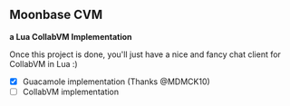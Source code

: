 ## Moonbase CVM
**a Lua CollabVM Implementation**

Once this project is done, you'll just have a nice and fancy chat client for CollabVM in Lua :)

- [X] Guacamole implementation (Thanks @MDMCK10)
- [ ] CollabVM implementation  